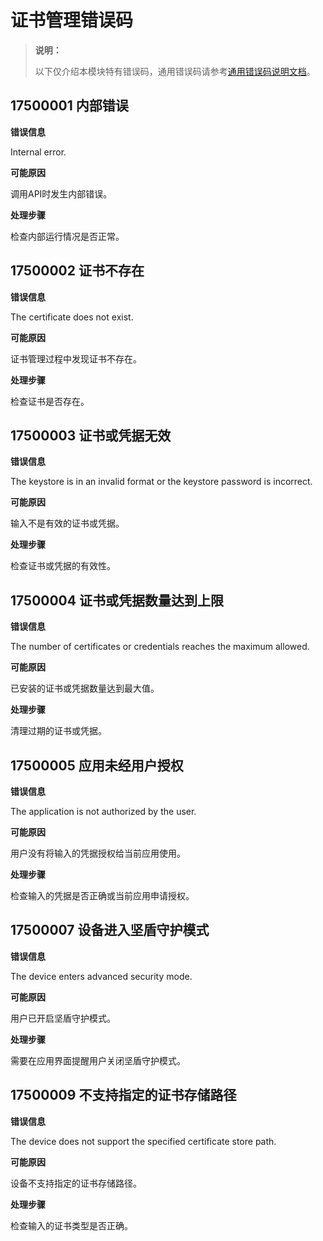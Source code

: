 # 证书管理错误码

> **说明：**
>
> 以下仅介绍本模块特有错误码，通用错误码请参考[通用错误码说明文档](../errorcode-universal.md)。

## 17500001 内部错误

**错误信息**

Internal error.

**可能原因**

调用API时发生内部错误。

**处理步骤**

检查内部运行情况是否正常。

## 17500002 证书不存在

**错误信息**

The certificate does not exist.

**可能原因**

证书管理过程中发现证书不存在。

**处理步骤**

检查证书是否存在。

## 17500003 证书或凭据无效

**错误信息**

The keystore is in an invalid format or the keystore password is incorrect.

**可能原因**

输入不是有效的证书或凭据。

**处理步骤**

检查证书或凭据的有效性。

## 17500004 证书或凭据数量达到上限

**错误信息**

The number of certificates or credentials reaches the maximum allowed.

**可能原因**

已安装的证书或凭据数量达到最大值。

**处理步骤**

清理过期的证书或凭据。

## 17500005 应用未经用户授权

**错误信息**

The application is not authorized by the user.

**可能原因**

用户没有将输入的凭据授权给当前应用使用。

**处理步骤**

检查输入的凭据是否正确或当前应用申请授权。

## 17500007 设备进入坚盾守护模式

**错误信息**

The device enters advanced security mode.

**可能原因**

用户已开启坚盾守护模式。

**处理步骤**

需要在应用界面提醒用户关闭坚盾守护模式。

## 17500009 不支持指定的证书存储路径

**错误信息**

The device does not support the specified certificate store path.

**可能原因**

设备不支持指定的证书存储路径。

**处理步骤**

检查输入的证书类型是否正确。
